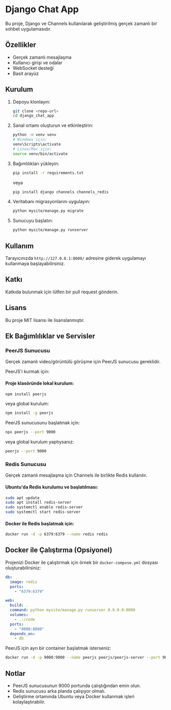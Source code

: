 # Django Chat App

Bu proje, Django ve Channels kullanılarak geliştirilmiş gerçek zamanlı bir sohbet uygulamasıdır.

## Özellikler
- Gerçek zamanlı mesajlaşma
- Kullanıcı girişi ve odalar
- WebSocket desteği
- Basit arayüz

## Kurulum

1. Depoyu klonlayın:
   ```bash
   git clone <repo-url>
   cd django_chat_app
   ```
2. Sanal ortamı oluşturun ve etkinleştirin:
   ```bash
   python -m venv venv
   # Windows için:
   venv\Scripts\activate
   # Linux/Mac için:
   source venv/bin/activate
   ```
3. Bağımlılıkları yükleyin:
   ```bash
   pip install -r requirements.txt
   ```
   veya
   ```bash
   pip install django channels channels_redis
   ```
4. Veritabanı migrasyonlarını uygulayın:
   ```bash
   python mysite/manage.py migrate
   ```
5. Sunucuyu başlatın:
   ```bash
   python mysite/manage.py runserver
   ```

## Kullanım

Tarayıcınızda `http://127.0.0.1:8000/` adresine giderek uygulamayı kullanmaya başlayabilirsiniz.

## Katkı
Katkıda bulunmak için lütfen bir pull request gönderin.

## Lisans
Bu proje MIT lisansı ile lisanslanmıştır. 

## Ek Bağımlılıklar ve Servisler

### PeerJS Sunucusu
Gerçek zamanlı video/görüntülü görüşme için PeerJS sunucusu gereklidir.

PeerJS'i kurmak için:

#### Proje klasöründe lokal kurulum:
```bash
npm install peerjs
```
veya global kurulum:
```bash
npm install -g peerjs
```

PeerJS sunucusunu başlatmak için:
```bash
npx peerjs --port 9000
```
veya global kurulum yaptıysanız:
```bash
peerjs --port 9000
```

### Redis Sunucusu
Gerçek zamanlı mesajlaşma için Channels ile birlikte Redis kullanılır.

#### Ubuntu'da Redis kurulumu ve başlatılması:
```bash
sudo apt update
sudo apt install redis-server
sudo systemctl enable redis-server
sudo systemctl start redis-server
```

#### Docker ile Redis başlatmak için:
```bash
docker run -d -p 6379:6379 --name redis redis
```

## Docker ile Çalıştırma (Opsiyonel)

Projenizi Docker ile çalıştırmak için örnek bir `docker-compose.yml` dosyası oluşturabilirsiniz:

```yaml
db:
  image: redis
  ports:
    - "6379:6379"

web:
  build: .
  command: python mysite/manage.py runserver 0.0.0.0:8000
  volumes:
    - .:/code
  ports:
    - "8000:8000"
  depends_on:
    - db
```

PeerJS için ayrı bir container başlatmak isterseniz:
```bash
docker run -d -p 9000:9000 --name peerjs peerjs/peerjs-server --port 9000
```

## Notlar
- PeerJS sunucusunun 9000 portunda çalıştığından emin olun.
- Redis sunucusu arka planda çalışıyor olmalı.
- Geliştirme ortamında Ubuntu veya Docker kullanmak işleri kolaylaştırabilir. 